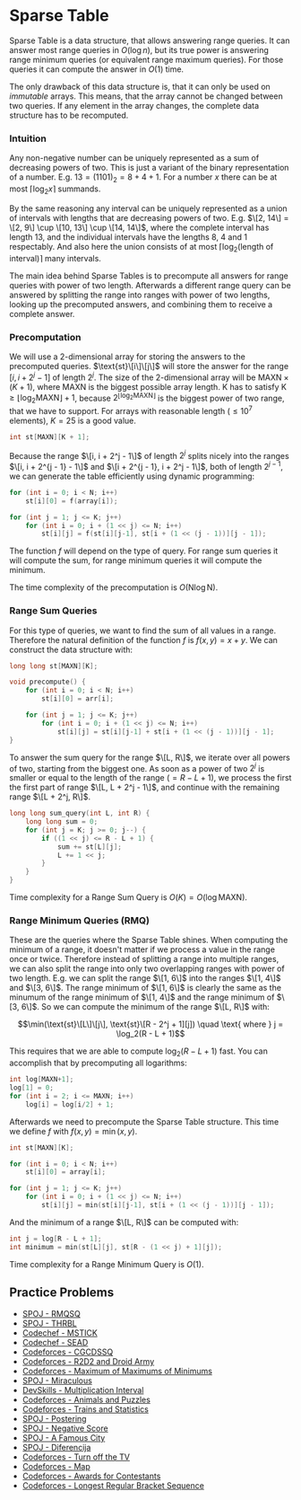 <!--?title Sparse Table-->

# Sparse Table

Sparse Table is a data structure, that allows answering range queries.
It can answer most range queries in $O(\log n)$, but its true power is answering range minimum queries (or equivalent range maximum queries).
For those queries it can compute the answer in $O(1)$ time. 

The only drawback of this data structure is, that it can only be used on _immutable_ arrays. 
This means, that the array cannot be changed between two queries.
If any element in the array changes, the complete data structure has to be recomputed. 

### Intuition

Any non-negative number can be uniquely represented as a sum of decreasing powers of two. 
This is just a variant of the binary representation of a number. 
E.g. $13 = (1101)_2 = 8 + 4 + 1$. 
For a number $x$ there can be at most $\lceil \log_2 x \rceil$ summands. 

By the same reasoning any interval can be uniquely represented as a union of intervals with lengths that are decreasing powers of two. 
E.g. $\[2, 14\] = \[2, 9\] \cup \[10, 13\] \cup \[14, 14\]$, where the complete interval has length 13, and the individual intervals have the lengths 8, 4 and 1 respectably. 
And also here the union consists of at most $\lceil \log_2(\text{length of interval}) \rceil$ many intervals. 

The main idea behind Sparse Tables is to precompute all answers for range queries with power of two length. 
Afterwards a different range query can be answered by splitting the range into ranges with power of two lengths, looking up the precomputed answers, and combining them to receive a complete answer. 

### Precomputation

We will use a 2-dimensional array for storing the answers to the precomputed queries. 
$\text{st}\[i\]\[j\]$ will store the answer for the range $[i, i + 2^j - 1]$ of length $2^j$. 
The size of the 2-dimensional array will be $\text{MAXN} \times (K + 1)$, where $\text{MAXN}$ is the biggest possible array length. 
$\text{K}$ has to satisfy $\text{K} \ge \lfloor \log_2 \text{MAXN} \rfloor + 1$, because $2^{\lfloor \log_2 \text{MAXN} \rfloor}$ is the biggest power of two range, that we have to support. 
For arrays with reasonable length ($\le 10^7$ elements), $K = 25$ is a good value. 

```cpp
int st[MAXN][K + 1];
```

Because the range $\[i, i + 2^j - 1\]$ of length $2^j$ splits nicely into the ranges $\[i, i + 2^{j - 1} - 1\]$ and $\[i + 2^{j - 1}, i + 2^j - 1\]$, both of length $2^{j - 1}$, we can generate the table efficiently using dynamic programming:

```cpp
for (int i = 0; i < N; i++) 
    st[i][0] = f(array[i]);

for (int j = 1; j <= K; j++) 
    for (int i = 0; i + (1 << j) <= N; i++) 
        st[i][j] = f(st[i][j-1], st[i + (1 << (j - 1))][j - 1]);
```

The function $f$ will depend on the type of query.
For range sum queries it will compute the sum, for range minimum queries it will compute the minimum. 

The time complexity of the precomputation is $O(\text{N} \log \text{N})$. 

### Range Sum Queries

For this type of queries, we want to find the sum of all values in a range. 
Therefore the natural definition of the function $f$ is $f(x, y) = x + y$. 
We can construct the data structure with:

<!--- begin test sum_queries
```cpp
#include <bits/stdc++.h>
using namespace std;
const int MAXN = 1e7;
const int K = 25;
const int N = 100;
int arr[N];
```
-->

```cpp
long long st[MAXN][K];

void precompute() {
    for (int i = 0; i < N; i++) 
        st[i][0] = arr[i];

    for (int j = 1; j <= K; j++) 
        for (int i = 0; i + (1 << j) <= N; i++) 
            st[i][j] = st[i][j-1] + st[i + (1 << (j - 1))][j - 1];
}
```

To answer the sum query for the range $\[L, R\]$, we iterate over all powers of two, starting from the biggest one.
As soon as a power of two $2^j$ is smaller or equal to the length of the range ($= R - L + 1$), we process the first the first part of range $\[L, L + 2^j - 1\]$, and continue with the remaining range $\[L + 2^j, R\]$.  

```cpp
long long sum_query(int L, int R) {
    long long sum = 0;
    for (int j = K; j >= 0; j--) {
        if ((1 << j) <= R - L + 1) {
            sum += st[L][j];
            L += 1 << j;
        }
    }
}
```

Time complexity for a Range Sum Query is $O(K) = O(\log \text{MAXN})$.

<!---
```
int main() {
    iota(begin(arr), end(arr), 0);
    precompute();
    for (int L = 0; L < N; L++) {
        for (int R = L; R < N; R++) {
            TEST_EQ((L + R) * (R - L + 1) / 2, sum_query(L, R));
        }
    }
}
```
end test -->

### Range Minimum Queries (RMQ)

These are the queries where the Sparse Table shines. 
When computing the minimum of a range, it doesn't matter if we process a value in the range once or twice. 
Therefore instead of splitting a range into multiple ranges, we can also split the range into only two overlapping ranges with power of two length. 
E.g. we can split the range $\[1, 6\]$ into the ranges $\[1, 4\]$ and $\[3, 6\]$. 
The range minimum of $\[1, 6\]$ is clearly the same as the minumum of the range minimum of $\[1, 4\]$ and the range minimum of $\[3, 6\]$. 
So we can compute the minimum of the range $\[L, R\]$ with:

$$\min(\text{st}\[L\]\[j\], \text{st}\[R - 2^j + 1][j]) \quad \text{ where } j = \log_2(R - L + 1)$$

This requires that we are able to compute $\log_2(R - L + 1)$ fast. 
You can accomplish that by precomputing all logarithms: 

```cpp
int log[MAXN+1];
log[1] = 0;
for (int i = 2; i <= MAXN; i++) 
    log[i] = log[i/2] + 1;
```

Afterwards we need to precompute the Sparse Table structure. This time we define $f$ with $f(x, y) = \min(x, y)$. 

```cpp
int st[MAXN][K];

for (int i = 0; i < N; i++) 
    st[i][0] = array[i];

for (int j = 1; j <= K; j++) 
    for (int i = 0; i + (1 << j) <= N; i++) 
        st[i][j] = min(st[i][j-1], st[i + (1 << (j - 1))][j - 1]);
```

And the minimum of a range $\[L, R\]$ can be computed with:

```cpp
int j = log[R - L + 1];
int minimum = min(st[L][j], st[R - (1 << j) + 1][j]);
```
 
Time complexity for a Range Minimum Query is $O(1)$.

## Practice Problems

* [SPOJ - RMQSQ](http://www.spoj.com/problems/RMQSQ/)
* [SPOJ - THRBL](http://www.spoj.com/problems/THRBL/)
* [Codechef - MSTICK](https://www.codechef.com/problems/MSTICK)
* [Codechef - SEAD](https://www.codechef.com/problems/SEAD)
* [Codeforces - CGCDSSQ](http://codeforces.com/contest/475/problem/D)
* [Codeforces - R2D2 and Droid Army](http://codeforces.com/problemset/problem/514/D)
* [Codeforces - Maximum of Maximums of Minimums](http://codeforces.com/problemset/problem/872/B)
* [SPOJ - Miraculous](http://www.spoj.com/problems/TNVFC1M/)
* [DevSkills - Multiplication Interval](https://devskill.com/CodingProblems/ViewProblem/19)
* [Codeforces - Animals and Puzzles](http://codeforces.com/contest/713/problem/D)
* [Codeforces - Trains and Statistics](http://codeforces.com/contest/675/problem/E)
* [SPOJ - Postering](http://www.spoj.com/problems/POSTERIN/)
* [SPOJ - Negative Score](http://www.spoj.com/problems/RPLN/)
* [SPOJ - A Famous City](http://www.spoj.com/problems/CITY2/)
* [SPOJ - Diferencija](http://www.spoj.com/problems/DIFERENC/)
* [Codeforces - Turn off the TV](http://codeforces.com/contest/863/problem/E)
* [Codeforces - Map](http://codeforces.com/contest/15/problem/D)
* [Codeforces - Awards for Contestants](http://codeforces.com/contest/873/problem/E)
* [Codeforces - Longest Regular Bracket Sequence](http://codeforces.com/contest/5/problem/C)
